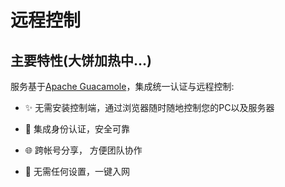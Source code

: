 # 远程控制

## 主要特性(大饼加热中...)

服务基于[Apache Guacamole](https://github.com/apache/guacamole-server)，集成统一认证与远程控制:

* ✨ 无需安装控制端，通过浏览器随时随地控制您的PC以及服务器

* 🔐 集成身份认证，安全可靠

* 🌐 跨帐号分享， 方便团队协作

* 🥳 无需任何设置，一键入网